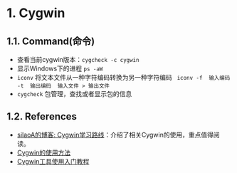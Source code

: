 <!--
 * @Author: JohnJeep
 * @Date: 2020-05-24 10:10:40
 * @LastEditTime: 2021-04-01 14:56:24
 * @LastEditors: Please set LastEditors
 * @Description: cygwin使用笔记
--> 
# 1. Cygwin
## 1.1. Command(命令)
- 查看当前cygwin版本：`cygcheck -c cygwin`
- 显示Windows下的进程 `ps -aW` 
- `iconv` 将文本文件从一种字符编码转换为另一种字符编码  ` iconv -f  输入编码  -t  输出编码  输入文件 > 输出文件`
- `cygcheck` 包管理，查找或者显示包的信息

## 1.2. References
- [silaoA的博客: Cygwin学习路线](https://silaoa.github.io/2019/2019-06-16-Cygwin%E7%B3%BB%E5%88%97%EF%BC%88%E4%B9%9D%EF%BC%89%EF%BC%9ACygwin%E5%AD%A6%E4%B9%A0%E8%B7%AF%E7%BA%BF.html)：介绍了相关Cygwin的使用，重点值得阅读。
- [Cygwin的使用方法](https://blog.csdn.net/springone/article/details/676667)
- [Cygwin工具使用入门教程](https://www.linuxidc.com/Linux/2019-02/156967.htm)